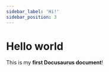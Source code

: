 ```yaml
---
sidebar_label: 'Hi!'
sidebar_position: 3
---
```


# Hello  world

This is my **first Docusaurus document**!

